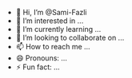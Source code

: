 - 👋 Hi, I’m @Sami-Fazli
- 👀 I’m interested in ...
- 🌱 I’m currently learning ...
- 💞️ I’m looking to collaborate on ...
- 📫 How to reach me ...
- 😄 Pronouns: ...
- ⚡ Fun fact: ...

<!---
Sami-Fazli/Sami-Fazli is a ✨ special ✨ repository because its `README.md` (this file) appears on your GitHub profile.
You can click the Preview link to take a look at your changes.
--->
